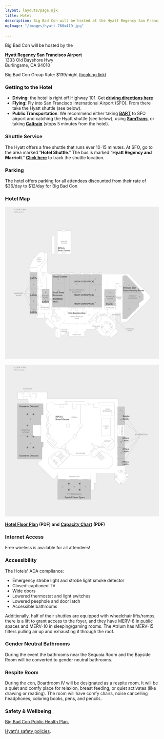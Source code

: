```yaml
---
layout: layouts/page.njk
title: Hotel
description: Big Bad Con will be hosted at the Hyatt Regency San Francisco Airport
ogImage: "/images/hyatt-768x419.jpg"

---
```

Big Bad Con will be hosted by the

**Hyatt Regency San Francisco Airport**  
1333 Old Bayshore Hwy  
Burlingame, CA 94010

Big Bad Con Group Rate: $139/night ([booking link](https://www.hyatt.com/en-US/group-booking/SFOBU/G-BBC3))

### Getting to the Hotel

* **Driving**: the hotel is right off Highway 101. Get [**driving directions here**](https://goo.gl/maps/7Jthy6QnQY9TMSPF9)
* **Flying:** Fly into San Francisco International Airport (SFO). From there take the Hyatt shuttle (see below).
* **Public Transportation**: We recommend either taking [**BART**](https://www.bart.gov/) to SFO airport and catching the Hyatt shuttle (see below), using [**SamTrans**](http://www.samtrans.com/), or taking [**Caltrain**](http://www.caltrain.com/) (stops 5 minutes from the hotel).

### Shuttle Service

The Hyatt offers a free shuttle that runs ever 10-15 minutes. At SFO, go to the area marked “**Hotel Shuttle**.” The bus is marked “**Hyatt Regency and Marriott**.” [**Click here**](https://ips-systems.com/Sentry/Anon/40) to track the shuttle location.

### Parking

The hotel offers parking for all attendees discounted from their rate of $36/day to $12/day for Big Bad Con.

### Hotel Map 

![](/images/ground-floor.png)

![](/images/first-floor.png)

[**Hotel Floor Plan**](https://assets.hyatt.com/content/dam/hyatt/hyattdam/documents/2016/10/11/1828/SFOBU-Hyatt-Regency-San-Francisco-Airport-Floor-Plan-101116.pdf) **(PDF) and** [**Capacity Chart**](https://assets.hyatt.com/content/dam/hyatt/hyattdam/documents/2018/07/09/1023/Hyatt-Regency-San-Francisco-Airport-Capacity-Charts-English-070918.pdf) **(PDF)**

### Internet Access

Free wireless is available for all attendees!

### Accessibility

The Hotels' ADA compliance:

* Emergency strobe light and strobe light smoke detector
* Closed-captioned TV
* Wide doors
* Lowered thermostat and light switches
* Lowered peephole and door latch
* Accessible bathrooms

Additionally, half of their shuttles are equipped with wheelchair lifts/ramps, there is a lift to grant access to the foyer, and they have MERV-8 in public spaces and MERV-10 in sleeping/gaming rooms. The Atrium has MERV-15 filters pulling air up and exhausting it through the roof.

### Gender Neutral Bathrooms

During the event the bathrooms near the Sequoia Room and the Bayside Room will be converted to gender neutral bathrooms.

### Respite Room

During the con, Boardroom IV will be designated as a respite room. It will be a quiet and comfy place for relaxion, breast feeding, or quiet activates (like drawing or reading). The room will have comfy chairs, noise cancelling headphones, coloring books, pens, and pencils.

### Safety & Wellbeing

[Big Bad Con Public Health Plan.](/covid-safety/)

[Hyatt's safety policies](https://www.hyatt.com/info/care-and-cleanliness-americas).
